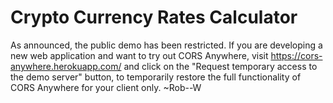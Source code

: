 # **Crypto Currency Rates Calculator**
As announced, the public demo has been restricted. If you are developing a new web application and want to try out CORS Anywhere, visit https://cors-anywhere.herokuapp.com/ and click on the "Request temporary access to the demo server" button, to temporarily restore the full functionality of CORS Anywhere for your client only. 
                                    ~Rob--W
                                    